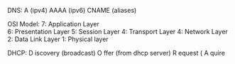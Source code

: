 DNS:
  A (ipv4)
  AAAA (ipv6)
  CNAME (aliases)

OSI Model:
  7: Application Layer  
  6: Presentation Layer
  5: Session Layer
  4: Transport Layer
  4: Network Layer
  2: Data Link Layer
  1: Physical layer

DHCP:
  D iscovery (broadcast)
  O ffer     (from dhcp server)
  R equest   (
  A quire


